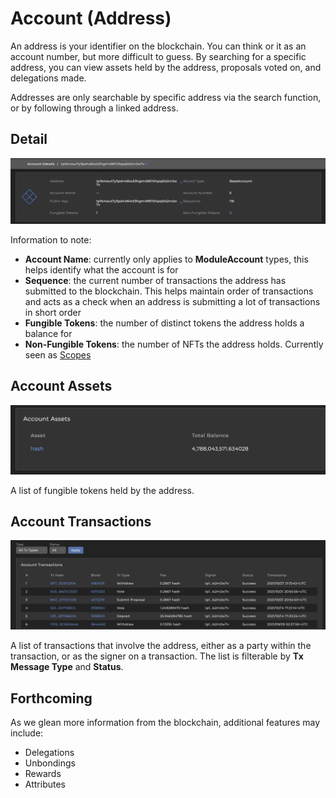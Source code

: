 # Account (Address)

An address is your identifier on the blockchain. You can think or it as an account number, but more difficult to guess. By searching for a specific address, you can view assets held by the address, proposals voted on, and delegations made.

Addresses are only searchable by specific address via the search function, or by following through a linked address.

## Detail

![](<../../../.gitbook/assets/Screen Shot 2021-11-15 at 11.14.20 PM.png>)

Information to note:

* **Account Name**: currently only applies to **ModuleAccount** types, this helps identify what the account is for
* **Sequence**: the current number of transactions the address has submitted to the blockchain. This helps maintain order of transactions and acts as a check when an address is submitting a lot of transactions in short order
* **Fungible Tokens**: the number of distinct tokens the address holds a balance for
* **Non-Fungible Tokens**: the number of NFTs the address holds. Currently seen as [Scopes](../../../modules/metadata-module.md)

## Account Assets

![](<../../../.gitbook/assets/Screen Shot 2021-11-15 at 11.14.58 PM.png>)

A list of fungible tokens held by the address.&#x20;

## Account Transactions

![](<../../../.gitbook/assets/Screen Shot 2021-11-15 at 11.15.09 PM.png>)

A list of transactions that involve the address, either as a party within the transaction, or as the signer on a transaction. The list is filterable by **Tx Message Type** and **Status**.&#x20;

## Forthcoming

As we glean more information from the blockchain, additional features may include:

* Delegations
* Unbondings
* Rewards
* Attributes



